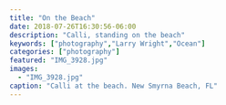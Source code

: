 ```yaml
---
title: "On the Beach"
date: 2018-07-26T16:30:56-06:00
description: "Calli, standing on the beach"
keywords: ["photography","Larry Wright","Ocean"]
categories: ["photography"]
featured: "IMG_3928.jpg"
images:
  - "IMG_3928.jpg"
caption: "Calli at the beach. New Smyrna Beach, FL"
---
```

